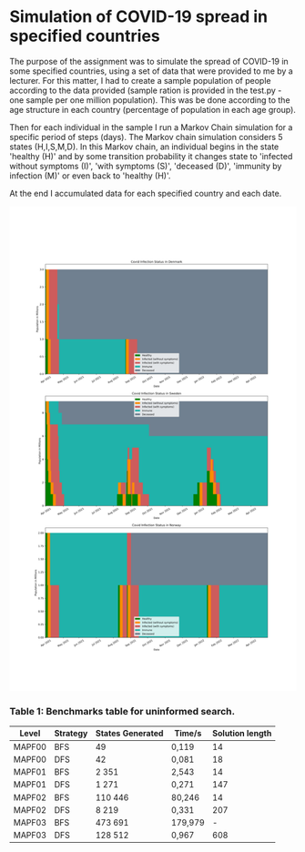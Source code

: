 # Simulation of COVID-19 spread in specified countries

The purpose of the assignment was to simulate the spread of COVID-19 in some specified countries, using a set of data that were provided to me by a lecturer. For this matter, I had to create a sample population of people according to the data provided (sample ration is provided in the test.py - one sample per one million population). This was be done according to the age structure in each country (percentage of population in each age group).

Then for each individual in the sample I run a Markov Chain simulation for a specific period of steps (days). The Markov chain simulation considers 5 states (H,I,S,M,D). In this Markov chain, an individual begins in the state 'healthy (H)' and by some transition probability it changes state to 'infected without symptoms (I)', 'with symptoms (S)', 'deceased (D)', 'immunity by infection (M)' or even back to 'healthy (H)'.

At the end I accumulated data for each specified country and each date.

![COVID-19 simulation](covid-simulation.png)

### Table 1: Benchmarks table for uninformed search.

| Level  | Strategy | States Generated | Time/s  | Solution length |
| ------ | -------- | ---------------- | ------- | --------------- |
| MAPF00 | BFS      | 49               | 0,119   | 14              |
| MAPF00 | DFS      | 42               | 0,081   | 18              |
| MAPF01 | BFS      | 2 351            | 2,543   | 14              |
| MAPF01 | DFS      | 1 271            | 0,271   | 147             |
| MAPF02 | BFS      | 110 446          | 80,246  | 14              |
| MAPF02 | DFS      | 8 219            | 0,331   | 207             |
| MAPF03 | BFS      | 473 691          | 179,979 | -               |
| MAPF03 | DFS      | 128 512          | 0,967   | 608             |
